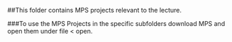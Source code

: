 ##This folder contains MPS projects relevant to the lecture.

###To use the MPS Projects in the specific subfolders download MPS and open them under file < open.
